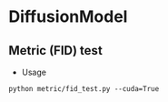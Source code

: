 # DiffusionModel

## Metric (FID) test

  - Usage
  ```
  python metric/fid_test.py --cuda=True
  ```
